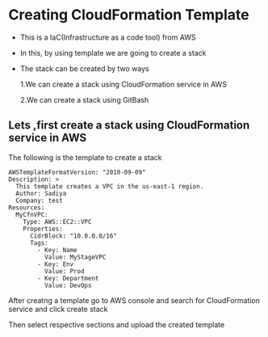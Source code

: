 # Creating CloudFormation Template 

- This is a IaC(Infrastructure as a code tool) from AWS
- In this, by using template we are going to create a stack 
- The stack can be created by two ways 

   1.We can create a stack using CloudFormation service in AWS

   2.We can create a stack using GitBash

## Lets ,first create a stack using CloudFormation service in AWS 

The following is the template to create a stack 

~~~
AWSTemplateFormatVersion: "2010-09-09"
Description: >
  This template creates a VPC in the us-east-1 region.
  Author: Sadiya
  Company: test
Resources:
  MyCfnVPC:
    Type: AWS::EC2::VPC
    Properties:
      CidrBlock: "10.0.0.0/16"
      Tags:
        - Key: Name
          Value: MyStageVPC
        - Key: Env
          Value: Prod
        - Key: Department
          Value: DevOps
~~~

After creatng a template go to AWS console and search for CloudFormation service and click create stack 

Then select respective sections and upload the created template 


         

